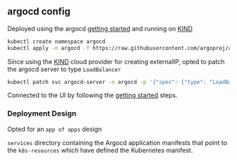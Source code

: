 ## argocd config
Deployed using the argocd [getting started](https://argo-cd.readthedocs.io/en/stable/getting_started/) and running on [KIND](https://kind.sigs.k8s.io/)

```sh
kubectl create namespace argocd
kubectl apply -n argocd -f https://raw.githubusercontent.com/argoproj/argo-cd/stable/manifests/install.yaml
```

Since using the [KIND](https://kind.sigs.k8s.io/) cloud provider for creating externalIP, opted to patch the argocd server to type `LoadBalancer`

```sh
kubectl patch svc argocd-server -n argocd -p '{"spec": {"type": "LoadBalancer"}}'
```

Connected to the UI by following the [getting started](https://argo-cd.readthedocs.io/en/stable/getting_started/) steps.

### Deployment Design
Opted for an `app of apps` design

`services` directory containing the Argocd application manifests that point to the `k8s-resources` which have defined the Kubernetes manifest.
